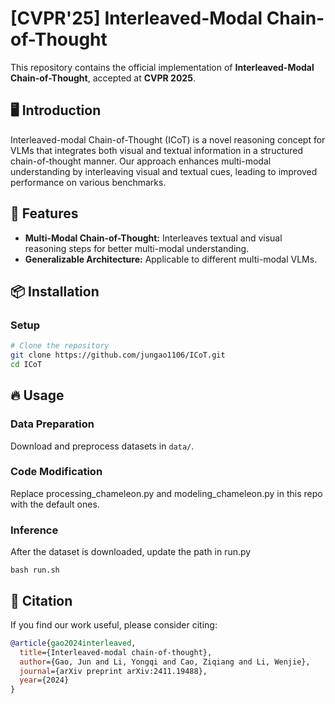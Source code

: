 # [CVPR'25] Interleaved-Modal Chain-of-Thought

This repository contains the official implementation of **Interleaved-Modal Chain-of-Thought**, accepted at **CVPR 2025**.


## 🖥️ Introduction

Interleaved-modal Chain-of-Thought (ICoT) is a novel reasoning concept for VLMs that integrates both visual and textual information in a structured chain-of-thought manner.
Our approach enhances multi-modal understanding by interleaving visual and textual cues, leading to improved performance on various benchmarks.

## 🚀 Features

- **Multi-Modal Chain-of-Thought:** Interleaves textual and visual reasoning steps for better multi-modal understanding.
- **Generalizable Architecture:** Applicable to different multi-modal VLMs.

## 📦 Installation

### Setup

```bash
# Clone the repository
git clone https://github.com/jungao1106/ICoT.git
cd ICoT

```

## 🔥 Usage
### Data Preparation

Download and preprocess datasets in `data/`.

### Code Modification

Replace processing_chameleon.py and modeling_chameleon.py in this repo with the default ones.

### Inference
After the dataset is downloaded, update the path in run.py

```
bash run.sh
```



## 📜 Citation

If you find our work useful, please consider citing:

```bibtex
@article{gao2024interleaved,
  title={Interleaved-modal chain-of-thought},
  author={Gao, Jun and Li, Yongqi and Cao, Ziqiang and Li, Wenjie},
  journal={arXiv preprint arXiv:2411.19488},
  year={2024}
}
```

